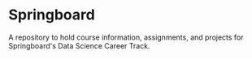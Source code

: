 # Springboard
A repository to hold course information, assignments, and projects for Springboard's Data Science Career Track.
